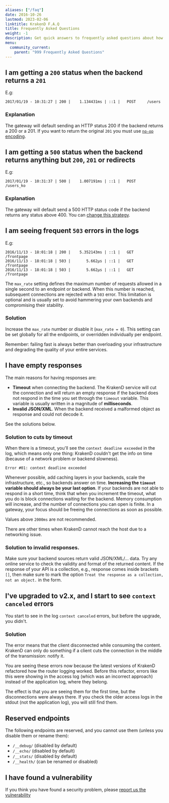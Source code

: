 ```yaml
---
aliases: ["/faq"]
date: 2016-10-26
lastmod: 2023-02-06
linktitle: KrakenD F.A.Q
title: Frequently Asked Questions
weight: -1
description: Get quick answers to frequently asked questions about how KrakenD works and the reason behind different responses.
menu:
  community_current:
    parent: "999 Frequently Asked Questions"
---
```


## I am getting a `200` status when the backend returns a `201`
E.g:

    2017/01/19 - 10:31:27 | 200 |    1.134431ms | ::1 |   POST     /users

### Explanation

The gateway will default sending an HTTP status 200 if the backend returns a 200 or a 201. If you want to return the original `201` you must use [`no-op` encoding](/docs/endpoints/no-op/).

## I am getting a `500` status when the backend returns anything but `200`, `201` or redirects
E.g:

    2017/01/19 - 10:31:37 | 500 |    1.007191ms | ::1 |   POST     /users_ko

### Explanation

The gateway will default send a 500 HTTP status code if the backend returns any status above 400. You can [change this strategy](/docs/backends/detailed-errors/).

## I am seeing frequent `503` errors in the logs
E.g:

    2016/11/13 - 18:01:18 | 200 |    5.352143ms | ::1 |   GET     /frontpage
    2016/11/13 - 18:01:18 | 503 |       5.662µs | ::1 |   GET     /frontpage
    2016/11/13 - 18:01:18 | 503 |       5.662µs | ::1 |   GET     /frontpage

The `max_rate` setting defines the maximum number of requests allowed in a single second to an endpoint or backend. When this number is reached, subsequent connections are rejected with a `503` error. This limitation is optional and is usually set to avoid hammering your own backends and compromising their stability.

### Solution
Increase the `max_rate` number or disable it (`max_rate = 0`). This setting can be set globally for all the endpoints,
or overridden individually per endpoint.

Remember: failing fast is always better than overloading your infrastructure and degrading the quality of your entire services.

## I have empty responses
The main reasons for having responses are:

- **Timeout** when connecting the backend. The KrakenD service will cut the connection and will return an empty response if the backend does not respond in the time you set through the `timeout` variable. This variable is usually written in a magnitude of **milliseconds**.
- **Invalid JSON/XML**. When the backend received a malformed object as response and could not decode it.

See the solutions below.

### Solution to cuts by timeout
When there is a timeout, you'll see the `context deadline exceeded` in the log, which means only one thing: KrakenD couldn't get the info on time (because of a network problem or backend slowness).

    Error #01: context deadline exceeded

Whenever possible, add caching layers in your backends, scale the infrastructure, etc., so backends answer on time. **Increasing the `timeout` variable should always be your last option**. If your backends are not able to respond in a short time, think that when you increment the timeout, what you do is block connections waiting for the backend. Memory consumption will increase, and the number of connections you can open is finite. In a gateway, your focus should be freeing the connections as soon as possible.

Values above `2000ms` are not recommended.

There are other times when KrakenD cannot reach the host due to a networking issue.

### Solution to invalid responses.
Make sure your backend sources return valid JSON/XML/... data. Try any online service to check the validity and format
of the returned content. If the response of your API is a collection, e.g., response comes inside brackets `[]`, then make sure to mark the option `Treat the response as a collection, not an object.` in the form.

## I've upgraded to v2.x, and I start to see `context canceled` errors
You start to see in the log `context canceled` errors, but before the upgrade, you didn't.

### Solution
The error means that the client disconnected while consuming the content. KrakenD can only do something if a client cuts the connection in the middle of the transmission: notify it.

You are seeing these errors now because the latest versions of KrakenD refactored how the router logging worked. Before this refactor, errors like this were showing in the access log (which was an incorrect approach) instead of the application log, where they belong.

The effect is that you are seeing them for the first time, but the disconnections were always there. If you check the older access logs in the stdout (not the application log), you will still find them.


## Reserved endpoints
The following endpoints are reserved, and you cannot use them (unless you disable them or rename them):

- `/__debug/` (disabled by default)
- `/__echo/` (disabled by default)
- `/__stats/`  (disabled by default)
- `/__health/` (can be renamed or disabled)

## I have found a vulnerability
If you think you have found a security problem, please [report us the vulnerability](/security-policy/)